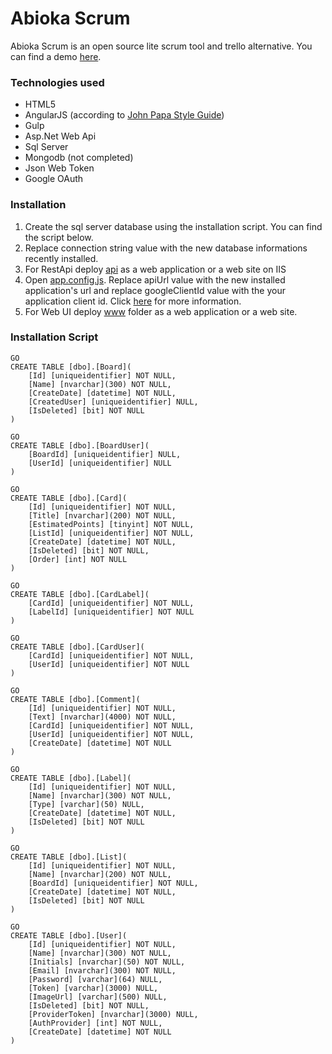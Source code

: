 # Abioka Scrum

Abioka Scrum is an open source lite scrum tool and trello alternative. You can find a demo [here](http://scrum.abioka.com/).

### Technologies used
- HTML5
- AngularJS (according to [John Papa Style Guide](https://github.com/johnpapa/angular-styleguide/blob/master/a1/README.md))
- Gulp
- Asp.Net Web Api
- Sql Server 
- Mongodb (not completed)
- Json Web Token
- Google OAuth

### Installation
1. Create the sql server database using the installation script. You can find the script below.
2. Replace connection string value with the new database informations recently installed.
3. For RestApi deploy [api](api) as a web application or a web site on IIS
4. Open [app.config.js](www/src/app/app.config.js). Replace apiUrl value with the new installed application's url and replace googleClientId value with the your application client id. Click [here](https://developers.google.com/identity/sign-in/web/devconsole-project) for more information.
5. For Web UI deploy [www](www) folder as a web application or a web site.


### Installation Script

```
GO
CREATE TABLE [dbo].[Board](
	[Id] [uniqueidentifier] NOT NULL,
	[Name] [nvarchar](300) NOT NULL,
	[CreateDate] [datetime] NOT NULL,
	[CreatedUser] [uniqueidentifier] NULL,
	[IsDeleted] [bit] NOT NULL
)

GO
CREATE TABLE [dbo].[BoardUser](
	[BoardId] [uniqueidentifier] NULL,
	[UserId] [uniqueidentifier] NULL
)

GO
CREATE TABLE [dbo].[Card](
	[Id] [uniqueidentifier] NOT NULL,
	[Title] [nvarchar](200) NOT NULL,
	[EstimatedPoints] [tinyint] NOT NULL,
	[ListId] [uniqueidentifier] NOT NULL,
	[CreateDate] [datetime] NOT NULL,
	[IsDeleted] [bit] NOT NULL,
	[Order] [int] NOT NULL
)

GO
CREATE TABLE [dbo].[CardLabel](
	[CardId] [uniqueidentifier] NOT NULL,
	[LabelId] [uniqueidentifier] NOT NULL
)

GO
CREATE TABLE [dbo].[CardUser](
	[CardId] [uniqueidentifier] NOT NULL,
	[UserId] [uniqueidentifier] NOT NULL
)

GO
CREATE TABLE [dbo].[Comment](
	[Id] [uniqueidentifier] NOT NULL,
	[Text] [nvarchar](4000) NOT NULL,
	[CardId] [uniqueidentifier] NOT NULL,
	[UserId] [uniqueidentifier] NOT NULL,
	[CreateDate] [datetime] NOT NULL
)

GO
CREATE TABLE [dbo].[Label](
	[Id] [uniqueidentifier] NOT NULL,
	[Name] [nvarchar](300) NOT NULL,
	[Type] [varchar](50) NULL,
	[CreateDate] [datetime] NOT NULL,
	[IsDeleted] [bit] NOT NULL
)

GO
CREATE TABLE [dbo].[List](
	[Id] [uniqueidentifier] NOT NULL,
	[Name] [nvarchar](200) NOT NULL,
	[BoardId] [uniqueidentifier] NOT NULL,
	[CreateDate] [datetime] NOT NULL,
	[IsDeleted] [bit] NOT NULL
)

GO
CREATE TABLE [dbo].[User](
	[Id] [uniqueidentifier] NOT NULL,
	[Name] [nvarchar](300) NOT NULL,
	[Initials] [nvarchar](50) NOT NULL,
	[Email] [nvarchar](300) NOT NULL,
	[Password] [varchar](64) NULL,
	[Token] [varchar](3000) NULL,
	[ImageUrl] [varchar](500) NULL,
	[IsDeleted] [bit] NOT NULL,
	[ProviderToken] [nvarchar](3000) NULL,
	[AuthProvider] [int] NOT NULL,
	[CreateDate] [datetime] NOT NULL
)
```
